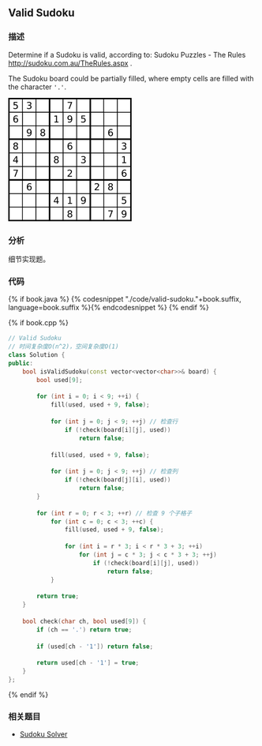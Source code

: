 ## Valid Sudoku


### 描述

Determine if a Sudoku is valid, according to: Sudoku Puzzles - The Rules <http://sudoku.com.au/TheRules.aspx> .

The Sudoku board could be partially filled, where empty cells are filled with the character `'.'`.

![Valid Sudoku](../../images/sudoku.png)


### 分析

细节实现题。


### 代码

{% if book.java %}
{% codesnippet "./code/valid-sudoku."+book.suffix, language=book.suffix %}{% endcodesnippet %}
{% endif %}

{% if book.cpp %}
```cpp
// Valid Sudoku
// 时间复杂度O(n^2)，空间复杂度O(1)
class Solution {
public:
    bool isValidSudoku(const vector<vector<char>>& board) {
        bool used[9];

        for (int i = 0; i < 9; ++i) {
            fill(used, used + 9, false);

            for (int j = 0; j < 9; ++j) // 检查行
                if (!check(board[i][j], used))
                    return false;

            fill(used, used + 9, false);

            for (int j = 0; j < 9; ++j) // 检查列
                if (!check(board[j][i], used))
                    return false;
        }

        for (int r = 0; r < 3; ++r) // 检查 9 个子格子
            for (int c = 0; c < 3; ++c) {
                fill(used, used + 9, false);

                for (int i = r * 3; i < r * 3 + 3; ++i)
                    for (int j = c * 3; j < c * 3 + 3; ++j)
                        if (!check(board[i][j], used))
                            return false;
            }

        return true;
    }

    bool check(char ch, bool used[9]) {
        if (ch == '.') return true;

        if (used[ch - '1']) return false;

        return used[ch - '1'] = true;
    }
};
```
{% endif %}


### 相关题目

* [Sudoku Solver](sudoku-solver.md)
